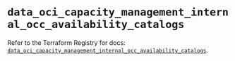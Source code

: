 # `data_oci_capacity_management_internal_occ_availability_catalogs`

Refer to the Terraform Registry for docs: [`data_oci_capacity_management_internal_occ_availability_catalogs`](https://registry.terraform.io/providers/oracle/oci/6.18.0/docs/data-sources/capacity_management_internal_occ_availability_catalogs).
